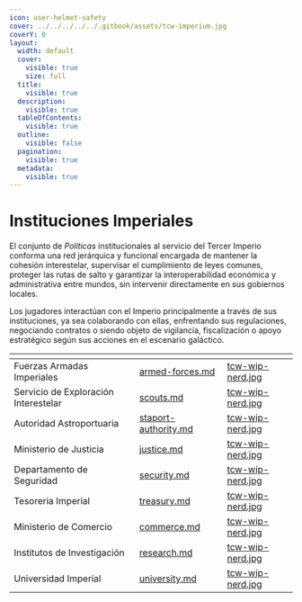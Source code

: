 ```yaml
---
icon: user-helmet-safety
cover: ../../../../../.gitbook/assets/tcw-imperium.jpg
coverY: 0
layout:
  width: default
  cover:
    visible: true
    size: full
  title:
    visible: true
  description:
    visible: true
  tableOfContents:
    visible: true
  outline:
    visible: false
  pagination:
    visible: true
  metadata:
    visible: true
---
```


# Instituciones Imperiales

El conjunto de _Políticas_ institucionales al servicio del Tercer Imperio conforma una red jerárquica y funcional encargada de mantener la cohesión interestelar, supervisar el cumplimiento de leyes comunes, proteger las rutas de salto y garantizar la interoperabilidad económica y administrativa entre mundos, sin intervenir directamente en sus gobiernos locales.

Los jugadores interactúan con el Imperio principalmente a través de sus instituciones, ya sea colaborando con ellas, enfrentando sus regulaciones, negociando contratos o siendo objeto de vigilancia, fiscalización o apoyo estratégico según sus acciones en el escenario galáctico.

<table data-view="cards"><thead><tr><th></th><th data-hidden data-card-target data-type="content-ref"></th><th data-hidden data-card-cover data-type="files"></th></tr></thead><tbody><tr><td>Fuerzas Armadas Imperiales</td><td><a href="armed-forces.md">armed-forces.md</a></td><td><a href="../../../../../.gitbook/assets/tcw-wip-nerd.jpg">tcw-wip-nerd.jpg</a></td></tr><tr><td>Servicio de Exploración Interestelar</td><td><a href="scouts.md">scouts.md</a></td><td><a href="../../../../../.gitbook/assets/tcw-wip-nerd.jpg">tcw-wip-nerd.jpg</a></td></tr><tr><td>Autoridad Astroportuaria</td><td><a href="staport-authority.md">staport-authority.md</a></td><td><a href="../../../../../.gitbook/assets/tcw-wip-nerd.jpg">tcw-wip-nerd.jpg</a></td></tr><tr><td>Ministerio de Justicia</td><td><a href="justice.md">justice.md</a></td><td><a href="../../../../../.gitbook/assets/tcw-wip-nerd.jpg">tcw-wip-nerd.jpg</a></td></tr><tr><td>Departamento de Seguridad</td><td><a href="security.md">security.md</a></td><td><a href="../../../../../.gitbook/assets/tcw-wip-nerd.jpg">tcw-wip-nerd.jpg</a></td></tr><tr><td>Tesoreria Imperial</td><td><a href="treasury.md">treasury.md</a></td><td><a href="../../../../../.gitbook/assets/tcw-wip-nerd.jpg">tcw-wip-nerd.jpg</a></td></tr><tr><td>Ministerio de Comercio</td><td><a href="commerce.md">commerce.md</a></td><td><a href="../../../../../.gitbook/assets/tcw-wip-nerd.jpg">tcw-wip-nerd.jpg</a></td></tr><tr><td>Institutos de Investigación</td><td><a href="research.md">research.md</a></td><td><a href="../../../../../.gitbook/assets/tcw-wip-nerd.jpg">tcw-wip-nerd.jpg</a></td></tr><tr><td>Universidad Imperial</td><td><a href="university.md">university.md</a></td><td><a href="../../../../../.gitbook/assets/tcw-wip-nerd.jpg">tcw-wip-nerd.jpg</a></td></tr></tbody></table>
